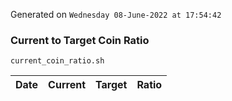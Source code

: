 Generated on `Wednesday 08-June-2022 at 17:54:42`

### Current to Target Coin Ratio
`current_coin_ratio.sh`

Date|Current|Target|Ratio
---|---|---|---
